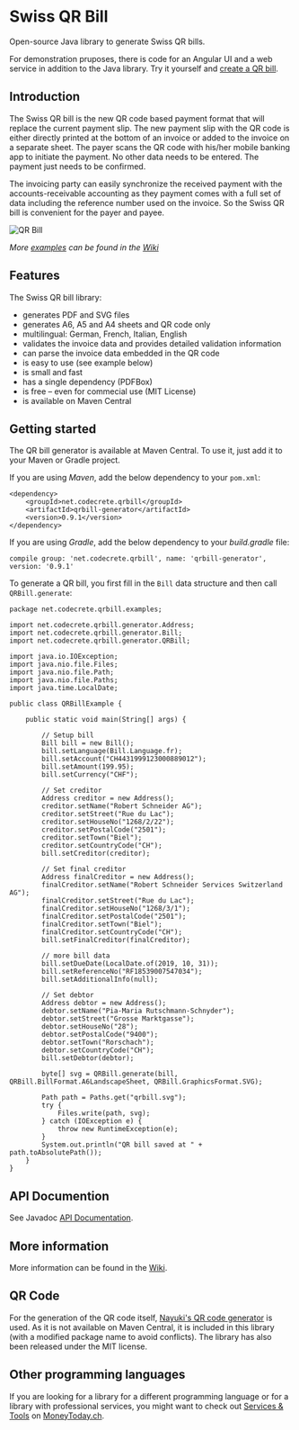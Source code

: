 # Swiss QR Bill

Open-source Java library to generate Swiss QR bills.

For demonstration pruposes, there is code for an Angular UI and a web service in addition to the Java library.
Try it yourself and [create a QR bill](https://www.codecrete.net/qrbill).

## Introduction

The Swiss QR bill is the new QR code based payment format that will replace the current payment slip.
The new payment slip with the QR code is either directly printed at the bottom of an invoice
or added to the invoice on a separate sheet. The payer scans the QR code with his/her mobile banking app
to initiate the payment. No other data needs to be entered. The payment just needs to be confirmed.

The invoicing party can easily synchronize the received payment with the accounts-receivable accounting as
they payment comes with a full set of data including the reference number used on the invoice. So the Swiss QR bill
is convenient for the payer and payee.

![QR Bill](https://raw.githubusercontent.com/wiki/manuelbl/SwissQRBill/images/qr-invoice-e1.svg?sanitize=true)

*More [examples](https://github.com/manuelbl/SwissQRBill/wiki/Swiss-QR-Invoice-Examples) can be found in the [Wiki](https://github.com/manuelbl/SwissQRBill/wiki)*

## Features

The Swiss QR bill library:

- generates PDF and SVG files
- generates A6, A5 and A4 sheets and QR code only
- multilingual: German, French, Italian, English
- validates the invoice data and provides detailed validation information
- can parse the invoice data embedded in the QR code
- is easy to use (see example below)
- is small and fast
- has a single dependency (PDFBox)
- is free – even for commecial use (MIT License)
- is available on Maven Central


## Getting started

The QR bill generator is available at Maven Central. To use it, just add it to your Maven or Gradle project.

If you are using *Maven*, add the below dependency to your `pom.xml`:

    <dependency>
        <groupId>net.codecrete.qrbill</groupId>
        <artifactId>qrbill-generator</artifactId>
        <version>0.9.1</version>
    </dependency>

If you are using *Gradle*, add the below dependency to your *build.gradle* file:

    compile group: 'net.codecrete.qrbill', name: 'qrbill-generator', version: '0.9.1'

To generate a QR bill, you first fill in the `Bill` data structure and then call `QRBill.generate`:

    package net.codecrete.qrbill.examples;

    import net.codecrete.qrbill.generator.Address;
    import net.codecrete.qrbill.generator.Bill;
    import net.codecrete.qrbill.generator.QRBill;

    import java.io.IOException;
    import java.nio.file.Files;
    import java.nio.file.Path;
    import java.nio.file.Paths;
    import java.time.LocalDate;

    public class QRBillExample {

        public static void main(String[] args) {

            // Setup bill
            Bill bill = new Bill();
            bill.setLanguage(Bill.Language.fr);
            bill.setAccount("CH4431999123000889012");
            bill.setAmount(199.95);
            bill.setCurrency("CHF");

            // Set creditor
            Address creditor = new Address();
            creditor.setName("Robert Schneider AG");
            creditor.setStreet("Rue du Lac");
            creditor.setHouseNo("1268/2/22");
            creditor.setPostalCode("2501");
            creditor.setTown("Biel");
            creditor.setCountryCode("CH");
            bill.setCreditor(creditor);

            // Set final creditor
            Address finalCreditor = new Address();
            finalCreditor.setName("Robert Schneider Services Switzerland AG");
            finalCreditor.setStreet("Rue du Lac");
            finalCreditor.setHouseNo("1268/3/1");
            finalCreditor.setPostalCode("2501");
            finalCreditor.setTown("Biel");
            finalCreditor.setCountryCode("CH");
            bill.setFinalCreditor(finalCreditor);

            // more bill data
            bill.setDueDate(LocalDate.of(2019, 10, 31));
            bill.setReferenceNo("RF18539007547034");
            bill.setAdditionalInfo(null);

            // Set debtor
            Address debtor = new Address();
            debtor.setName("Pia-Maria Rutschmann-Schnyder");
            debtor.setStreet("Grosse Marktgasse");
            debtor.setHouseNo("28");
            debtor.setPostalCode("9400");
            debtor.setTown("Rorschach");
            debtor.setCountryCode("CH");
            bill.setDebtor(debtor);

            byte[] svg = QRBill.generate(bill, QRBill.BillFormat.A6LandscapeSheet, QRBill.GraphicsFormat.SVG);

            Path path = Paths.get("qrbill.svg");
            try {
                Files.write(path, svg);
            } catch (IOException e) {
                throw new RuntimeException(e);
            }
            System.out.println("QR bill saved at " + path.toAbsolutePath());
        }
    }

## API Documention

See Javadoc [API Documentation](https://www.codecrete.net/qrbill-javadoc/).

## More information

More information can be found in the [Wiki](https://github.com/manuelbl/SwissQRBill/wiki).

## QR Code

For the generation of the QR code itself, [Nayuki's QR code generator](https://github.com/nayuki/QR-Code-generator) is used.
As it is not available on Maven Central, it is included in this library (with a modified package name to avoid conflicts).
The library has also been released under the MIT license.

## Other programming languages

If you are looking for a library for a different programming language or for a library with professional services, you might want to check out [Services & Tools](https://www.moneytoday.ch/iso20022/movers-shakers/software-hersteller/services-tools/) on [MoneyToday.ch](https://www.moneytoday.ch).
